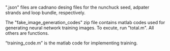 ".json" files are cadnano desing files for the nunchuck seed, adpater strands and loop bundle, respectively.


The "fake_image_generation_codes" zip file contains matlab codes used for generating neural network training images. To excute, run "total.m". All others are functions.

“training_code.m” is the matlab code for implementing training.
